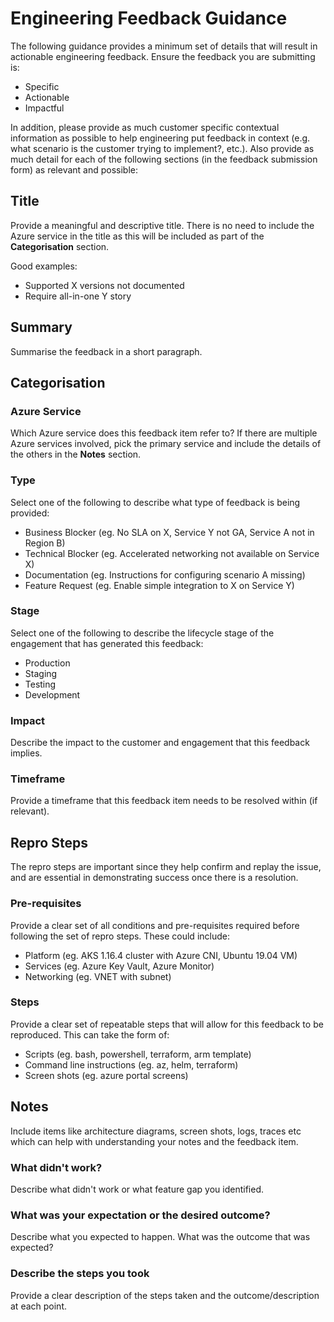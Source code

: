 # Engineering Feedback Guidance

The following guidance provides a minimum set of details that will result in actionable engineering feedback. Ensure the feedback you are submitting is:

- Specific
- Actionable 
- Impactful

In addition, please provide as much customer specific contextual information as possible to help engineering put feedback in context (e.g. what scenario is the customer trying to implement?, etc.). Also provide as much detail for each of the following sections (in the feedback submission form) as relevant and possible:

## Title

Provide a meaningful and descriptive title. There is no need to include the Azure service in the title as this will be included as part of the **Categorisation** section.

Good examples:

- Supported X versions not documented
- Require all-in-one Y story

## Summary

Summarise the feedback in a short paragraph.

## Categorisation

### Azure Service

Which Azure service does this feedback item refer to? If there are multiple Azure services involved, pick the primary service and include the details of the others in the **Notes** section.

### Type

Select one of the following to describe what type of feedback is being provided:

- Business Blocker (eg. No SLA on X, Service Y not GA, Service A not in Region B)
- Technical Blocker (eg. Accelerated networking not available on Service X)
- Documentation (eg. Instructions for configuring scenario A missing)
- Feature Request (eg. Enable simple integration to X on Service Y)

### Stage

Select one of the following to describe the lifecycle stage of the engagement that has generated this feedback:

- Production
- Staging
- Testing
- Development

### Impact

Describe the impact to the customer and engagement that this feedback implies.

### Timeframe

Provide a timeframe that this feedback item needs to be resolved within (if relevant).

## Repro Steps 

The repro steps are important since they help confirm and replay the issue, and are essential in demonstrating success once there is a resolution.

### Pre-requisites

Provide a clear set of all conditions and pre-requisites required before following the set of repro steps. These could include:

- Platform (eg. AKS 1.16.4 cluster with Azure CNI, Ubuntu 19.04 VM)
- Services (eg. Azure Key Vault, Azure Monitor)
- Networking (eg. VNET with subnet)


### Steps

Provide a clear set of repeatable steps that will allow for this feedback to be reproduced. This can take the form of:

- Scripts (eg. bash, powershell, terraform, arm template)
- Command line instructions (eg. az, helm, terraform)
- Screen shots (eg. azure portal screens)

## Notes

Include items like architecture diagrams, screen shots, logs, traces etc which can help with understanding your notes and the feedback item.

### What didn't work?

Describe what didn't work or what feature gap you identified.

### What was your expectation or the desired outcome?

Describe what you expected to happen. What was the outcome that was expected?

### Describe the steps you took

Provide a clear description of the steps taken and the outcome/description at each point.

